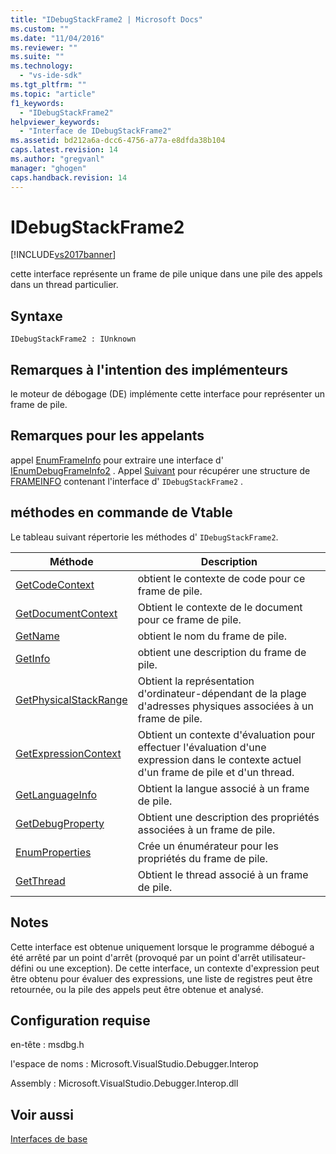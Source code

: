 ```yaml
---
title: "IDebugStackFrame2 | Microsoft Docs"
ms.custom: ""
ms.date: "11/04/2016"
ms.reviewer: ""
ms.suite: ""
ms.technology: 
  - "vs-ide-sdk"
ms.tgt_pltfrm: ""
ms.topic: "article"
f1_keywords: 
  - "IDebugStackFrame2"
helpviewer_keywords: 
  - "Interface de IDebugStackFrame2"
ms.assetid: bd212a6a-dcc6-4756-a77a-e8dfda38b104
caps.latest.revision: 14
ms.author: "gregvanl"
manager: "ghogen"
caps.handback.revision: 14
---
```

# IDebugStackFrame2
[!INCLUDE[vs2017banner](../../../code-quality/includes/vs2017banner.md)]

cette interface représente un frame de pile unique dans une pile des appels dans un thread particulier.  
  
## Syntaxe  
  
```  
IDebugStackFrame2 : IUnknown  
```  
  
## Remarques à l'intention des implémenteurs  
 le moteur de débogage \(DE\) implémente cette interface pour représenter un frame de pile.  
  
## Remarques pour les appelants  
 appel [EnumFrameInfo](../../../extensibility/debugger/reference/idebugthread2-enumframeinfo.md) pour extraire une interface d' [IEnumDebugFrameInfo2](../../../extensibility/debugger/reference/ienumdebugframeinfo2.md) .  Appel [Suivant](../Topic/IEnumDebugFrameInfo2::Next.md) pour récupérer une structure de [FRAMEINFO](../../../extensibility/debugger/reference/frameinfo.md) contenant l'interface d' `IDebugStackFrame2` .  
  
## méthodes en commande de Vtable  
 Le tableau suivant répertorie les méthodes d' `IDebugStackFrame2`.  
  
|Méthode|Description|  
|-------------|-----------------|  
|[GetCodeContext](../Topic/IDebugStackFrame2::GetCodeContext.md)|obtient le contexte de code pour ce frame de pile.|  
|[GetDocumentContext](../../../extensibility/debugger/reference/idebugstackframe2-getdocumentcontext.md)|Obtient le contexte de le document pour ce frame de pile.|  
|[GetName](../../../extensibility/debugger/reference/idebugstackframe2-getname.md)|obtient le nom du frame de pile.|  
|[GetInfo](../../../extensibility/debugger/reference/idebugstackframe2-getinfo.md)|obtient une description du frame de pile.|  
|[GetPhysicalStackRange](../../../extensibility/debugger/reference/idebugstackframe2-getphysicalstackrange.md)|Obtient la représentation d'ordinateur\-dépendant de la plage d'adresses physiques associées à un frame de pile.|  
|[GetExpressionContext](../../../extensibility/debugger/reference/idebugstackframe2-getexpressioncontext.md)|Obtient un contexte d'évaluation pour effectuer l'évaluation d'une expression dans le contexte actuel d'un frame de pile et d'un thread.|  
|[GetLanguageInfo](../../../extensibility/debugger/reference/idebugstackframe2-getlanguageinfo.md)|Obtient la langue associé à un frame de pile.|  
|[GetDebugProperty](../../../extensibility/debugger/reference/idebugstackframe2-getdebugproperty.md)|Obtient une description des propriétés associées à un frame de pile.|  
|[EnumProperties](../Topic/IDebugStackFrame2::EnumProperties.md)|Crée un énumérateur pour les propriétés du frame de pile.|  
|[GetThread](../../../extensibility/debugger/reference/idebugstackframe2-getthread.md)|Obtient le thread associé à un frame de pile.|  
  
## Notes  
 Cette interface est obtenue uniquement lorsque le programme débogué a été arrêté par un point d'arrêt \(provoqué par un point d'arrêt utilisateur\-défini ou une exception\).  De cette interface, un contexte d'expression peut être obtenu pour évaluer des expressions, une liste de registres peut être retournée, ou la pile des appels peut être obtenue et analysé.  
  
## Configuration requise  
 en\-tête : msdbg.h  
  
 l'espace de noms : Microsoft.VisualStudio.Debugger.Interop  
  
 Assembly : Microsoft.VisualStudio.Debugger.Interop.dll  
  
## Voir aussi  
 [Interfaces de base](../../../extensibility/debugger/reference/core-interfaces.md)